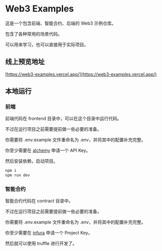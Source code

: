 # Web3 Examples

这是一个包含前端、智能合约、后端的 Web3 示例仓库。

包含了各种常用的场景代码。

可以用来学习，也可以直接用于实际项目。

## 线上预览地址

[https://web3-examples.vercel.app/](https://web3-examples.vercel.app/)

## 本地运行

### 前端

前端代码在 frontend 目录中，可以在这个目录中运行代码。

不过在运行项目之前需要提前做一些必要的准备。

你需要将 .env.example 文件重命名为 .env，并将其中的配置补充完整。

你至少需要在 [alchemy](https://www.alchemy.com/) 申请一个 API Key。

然后安装依赖，启动项目。

```bash
npm i
npm run dev
```

### 智能合约

智能合约代码在 contract 目录中。

不过在运行项目之前需要提前做一些必要的准备。

你需要将 .env.example 文件重命名为 .env，并将其中的配置补充完整。

你至少需要在 [infura](https://www.infura.io/) 申请一个 Project Key。

然后就可以使用 truffle 进行开发了。
